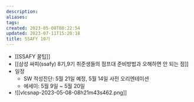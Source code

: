 ```yaml
---
description:
aliases: 
tags: 
created: 2023-05-08T08:22:54
updated: 2023-07-11T15:20:18
title: SSAFY 10기
---
```

- [[SSAFY 꿀팁]]
- [[삼성 싸피(ssafy) 8기,9기 취준생들의 점프대 준비방법과 오해하면 안 되는 점]]
- 일정
	- SW 적성진단: 5월 21일 예정, 5월 14일 사전 오리엔테이션
	- 에세이: 5월 9일 ~ 5월 20일
- ![[vlcsnap-2023-05-08-08h21m43s462.png]]